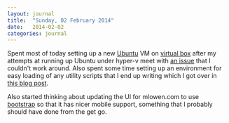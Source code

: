 ```yaml
---
layout: journal
title:  "Sunday, 02 February 2014"
date:   2014-02-02
categories: journal
---
```


Spent most of today setting up a new [Ubuntu](http://www.ubuntu.com/) VM on
[virtual box](https://www.virtualbox.org/wiki/Downloads) after my attempts at
running up Ubuntu under hyper-v meet with [an issue](https://twitter.com/mike_lowen/status/429366401539653634)
that I couldn't work around. Also spent some time setting up an environment for
easy loading of any utility scripts that I end up writing which I got over in
[this blog post](http://mlowen.com/article/2014/02/02/back-to-linux).

Also started thinking about updating the UI for mlowen.com to use
[bootstrap](http://getbootstrap.com/) so that it has nicer mobile support,
something that I probably should have done from the get go.
